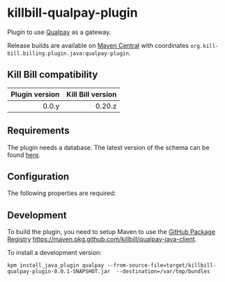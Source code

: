 killbill-qualpay-plugin
=======================

Plugin to use [Qualpay](https://www.qualpay.com) as a gateway.

Release builds are available on [Maven Central](http://search.maven.org/#search%7Cga%7C1%7Cg%3A%22org.kill-bill.billing.plugin.java%22%20AND%20a%3A%22qualpay-plugin%22) with coordinates `org.kill-bill.billing.plugin.java:qualpay-plugin`.

Kill Bill compatibility
-----------------------

| Plugin version | Kill Bill version |
| -------------: | ----------------: |
| 0.0.y          | 0.20.z            |

Requirements
------------

The plugin needs a database. The latest version of the schema can be found [here](https://github.com/killbill/killbill-qualpay-plugin/blob/master/src/main/resources/ddl.sql).

Configuration
-------------

The following properties are required:



Development
-----------

To build the plugin, you need to setup Maven to use the [GitHub Package Registry](https://help.github.com/en/articles/configuring-apache-maven-for-use-with-github-package-registry) https://maven.pkg.github.com/killbill/qualpay-java-client.

To install a development version:

```
kpm install_java_plugin qualpay --from-source-file=target/killbill-qualpay-plugin-0.0.1-SNAPSHOT.jar  --destination=/var/tmp/bundles
```
